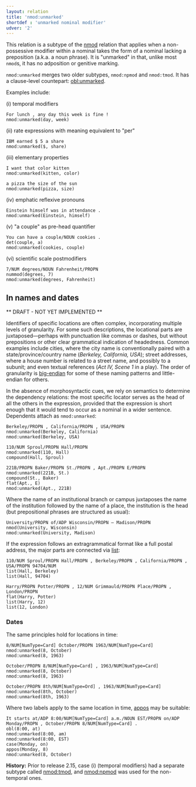 ```yaml
---
layout: relation
title: 'nmod:unmarked'
shortdef : 'unmarked nominal modifier'
udver: '2'
---
```


This relation is a subtype of the [nmod]() relation that applies
when a non-possessive modifier within a nominal takes the form of a 
nominal lacking a preposition (a.k.a. a noun phrase). It is 
"unmarked" in that, unlike most `nmod`s, it has no adposition or
genitive marking.

`nmod:unmarked` merges two older subtypes, `nmod:npmod` and `nmod:tmod`.
It has a clause-level countepart: [obl:unmarked]().

Examples include:

(i) temporal modifiers

~~~ sdparse
For lunch , any day this week is fine !
nmod:unmarked(day, week)
~~~

(ii) rate expressions with meaning equivalent to "per"

~~~ sdparse
IBM earned $ 5 a share
nmod:unmarked($, share)
~~~

(iii) elementary properties

~~~ sdparse
I want that color kitten
nmod:unmarked(kitten, color)
~~~

~~~ sdparse
a pizza the size of the sun
nmod:unmarked(pizza, size)
~~~

(iv) emphatic reflexive pronouns

~~~ sdparse
Einstein himself was in attendance .
nmod:unmarked(Einstein, himself)
~~~

(v) "a couple" as pre-head quantifier

~~~ sdparse
You can have a couple/NOUN cookies .
det(couple, a)
nmod:unmarked(cookies, couple)
~~~

(vi) scientific scale postmodifiers

~~~ sdparse
7/NUM degrees/NOUN Fahrenheit/PROPN
nummod(degrees, 7)
nmod:unmarked(degrees, Fahrenheit)
~~~

## In names and dates

** DRAFT - NOT YET IMPLEMENTED **

Identifiers of specific locations are often complex, incorporating multiple levels of granularity.
For some such descriptions, the locational parts are juxtaposed—perhaps with punctuation like commas or dashes, but without prepositions
or other clear grammatical indication of headedness.
Common examples include cities, where the city name is conventionally paired with a state/province/country name (*Berkeley, California, USA*);
street addresses, where a house number is related to a street name, and possibly to a subunit;
and even textual references (*Act IV, Scene 1* in a play).
The order of granularity is [big-endian](https://en.wikipedia.org/wiki/Endianness) for some of these naming patterns and little-endian for others.

In the absence of morphosyntactic cues, we rely on semantics to determine the dependency relations:
the most specific locator serves as the head of all the others in the expression, provided that the
expression is short enough that it would tend to occur as a nominal in a wider sentence.
Dependents attach as `nmod:unmarked`:

~~~ sdparse
Berkeley/PROPN , California/PROPN , USA/PROPN
nmod:unmarked(Berkeley, California)
nmod:unmarked(Berkeley, USA)
~~~

~~~ sdparse
110/NUM Sproul/PROPN Hall/PROPN
nmod:unmarked(110, Hall)
compound(Hall, Sproul)
~~~

~~~ sdparse
221B/PROPN Baker/PROPN St./PROPN , Apt./PROPN E/PROPN
nmod:unmarked(221B, St.)
compound(St., Baker)
flat(Apt., E)
nmod:unmarked(Apt., 221B)
~~~

Where the name of an institutional branch or campus juxtaposes the name of the institution followed by the name of a place, the institution is the head
(but prepositional phrases are structured as usual):

~~~ sdparse
University/PROPN of/ADP Wisconsin/PROPN – Madison/PROPN
nmod(University, Wisconsin)
nmod:unmarked(University, Madison)
~~~

If the expression follows an extragrammatical format like a full postal address, the major parts are connected via [list]():

~~~ sdparse
110/NUM Sproul/PROPN Hall/PROPN , Berkeley/PROPN , California/PROPN , USA/PROPN 94704/NUM
list(Hall, Berkeley)
list(Hall, 94704)
~~~

~~~ sdparse
Harry/PROPN Potter/PROPN , 12/NUM Grimmauld/PROPN Place/PROPN , London/PROPN
flat(Harry, Potter)
list(Harry, 12)
list(12, London)
~~~

### Dates

The same principles hold for locations in time:

~~~ sdparse
8/NUM[NumType=Card] October/PROPN 1963/NUM[NumType=Card]
nmod:unmarked(8, October)
nmod:unmarked(8, 1963)
~~~

~~~ sdparse
October/PROPN 8/NUM[NumType=Card] , 1963/NUM[NumType=Card]
nmod:unmarked(8, October)
nmod:unmarked(8, 1963)
~~~

~~~ sdparse
October/PROPN 8th/NUM[NumType=Ord] , 1963/NUM[NumType=Card]
nmod:unmarked(8th, October)
nmod:unmarked(8th, 1963)
~~~

Where two labels apply to the same location in time, [appos]() may be suitable:

~~~ sdparse
It starts at/ADP 8:00/NUM[NumType=Card] a.m./NOUN EST/PROPN on/ADP Monday/PROPN , October/PROPN 8/NUM[NumType=Card] .
obl(8:00, at)
nmod:unmarked(8:00, am)
nmod:unmarked(8:00, EST)
case(Monday, on)
appos(Monday, 8)
nmod:unmarked(8, October)
~~~

**History:** Prior to release 2.15, case (i) (temporal modifiers)
had a separate subtype called [nmod:tmod](), and [nmod:npmod]()
was used for the non-temporal ones.
<!-- Interlanguage links updated Po 11. listopadu 2024, 20:11:06 CET -->
